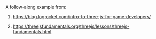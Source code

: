A follow-along example from:

1. https://blog.logrocket.com/intro-to-three-js-for-game-developers/

2. https://threejsfundamentals.org/threejs/lessons/threejs-fundamentals.html
